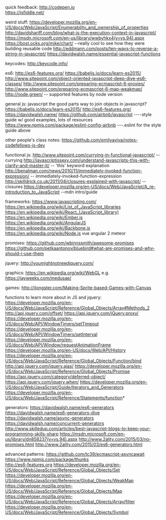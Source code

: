 quick feedback:
http://codepen.io  
https://jsfiddle.net/

weird stuff:
https://developer.mozilla.org/en-US/docs/Web/JavaScript/Enumerability_and_ownership_of_properties
http://davidshariff.com/blog/what-is-the-execution-context-in-javascript/
https://msdn.microsoft.com/en-us/library/wwbyhkx4(v=vs.94).aspx
https://bost.ocks.org/mike/chart/ --really cool to see how they were building reusable code
http://eddmann.com/posts/ten-ways-to-reverse-a-string-in-javascript/
https://davidwalsh.name/essential-javascript-functions


keycodes:
http://keycode.info/



es6:
http://es6-features.org/
https://babeljs.io/docs/learn-es2015/
http://www.sitepoint.com/object-oriented-javascript-deep-dive-es6-classes/ 
http://www.sitepoint.com/preparing-ecmascript-6-proxies/
http://www.sitepoint.com/preparing-ecmascript-6-map-weakmap/
http://node.green/ -- supported features by node version 


general js:
javascript the good parts
way to join objects in javascript?
https://babeljs.io/docs/learn-es2015/
http://es6-features.org/
https://davidwalsh.name/
https://github.com/airbnb/javascript  ----style guide w/ good examples, lots of resources
https://www.npmjs.com/package/eslint-config-airbnb ---.eslint for the style guide above

other people's class notes:
https://github.com/emilyaviva/notes-codefellows-js-dev

functional js:
http://www.sitepoint.com/currying-in-functional-javascript/                           --currying
http://javascriptissexy.com/understand-javascripts-this-with-clarity-and-master-it/   -- 'this' keyword explanation
http://benalman.com/news/2010/11/immediately-invoked-function-expression/             -- immediately-invoked-function-expression
http://skilldrick.co.uk/2011/04/closures-explained-with-javascript/                   --closures
https://developer.mozilla.org/en-US/docs/Web/JavaScript/A_re-introduction_to_JavaScript   --mdn intro/guide

frameworks:
https://www.javascripting.com/
https://en.wikipedia.org/wiki/List_of_JavaScript_libraries
https://en.wikipedia.org/wiki/React_(JavaScript_library)
https://en.wikipedia.org/wiki/Ember.js
https://en.wikipedia.org/wiki/AngularJS
https://en.wikipedia.org/wiki/Backbone.js
https://en.wikipedia.org/wiki/Node.js
vue 
angular 2 
meteor 


promises:
https://github.com/wbinnssmith/awesome-promises
https://github.com/petkaantonov/bluebird#what-are-promises-and-why-should-i-use-them

jquery:
http://youmightnotneedjquery.com/

graphics:
https://en.wikipedia.org/wiki/WebGL   e.g. https://jayweeks.com/medusae/

games:
http://jlongster.com/Making-Sprite-based-Games-with-Canvas

functions to learn more about in JS and jquery:
https://developer.mozilla.org/en-US/docs/Web/JavaScript/Reference/Global_Objects/Array#Methods_2
http://api.jquery.com/offset/
https://api.jquery.com/jQuery.proxy/
https://developer.mozilla.org/en-US/docs/Web/API/WindowTimers/setTimeout
https://developer.mozilla.org/en-US/docs/Web/API/WindowTimers/setInterval
https://developer.mozilla.org/en-US/docs/Web/API/Window/requestAnimationFrame
https://developer.mozilla.org/en-US/docs/Web/API/History
https://developer.mozilla.org/en-US/docs/Web/JavaScript/Reference/Global_Objects/Function/bind
http://api.jquery.com/jquery.ajax/
https://developer.mozilla.org/en-US/docs/Web/JavaScript/Reference/Global_Objects/Promise
https://api.jquery.com/category/deferred-object/
https://api.jquery.com/jquery.when/
https://developer.mozilla.org/en-US/docs/Web/JavaScript/Guide/Iterators_and_Generators
https://developer.mozilla.org/en-US/docs/Web/JavaScript/Reference/Statements/function*

generators: 
https://davidwalsh.name/es6-generators
https://davidwalsh.name/es6-generators-dive
https://davidwalsh.name/async-generators
https://davidwalsh.name/concurrent-generators
http://www.skilledup.com/articles/best-javascript-blogs-to-keep-your-programming-skills-sharp
https://msdn.microsoft.com/en-us/library/dn858237(v=vs.94).aspx
http://www.2ality.com/2015/03/no-promises.html
http://www.2ality.com/2015/03/es6-generators.html

advanced patterns: 
https://github.com/tc39/ecmascript-asyncawait
https://www.npmjs.com/package/thunks  
http://es6-features.org
https://developer.mozilla.org/en-US/docs/Web/JavaScript/Reference/Global_Objects/Set
https://developer.mozilla.org/en-US/docs/Web/JavaScript/Reference/Global_Objects/WeakMap
https://developer.mozilla.org/en-US/docs/Web/JavaScript/Reference/Global_Objects/Map
https://developer.mozilla.org/en-US/docs/Web/JavaScript/Reference/Global_Objects/Array/filter
https://developer.mozilla.org/en-US/docs/Web/JavaScript/Reference/Global_Objects/Symbol

